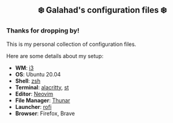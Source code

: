 <h2 align="center">❄️ Galahad's configuration files ❄️</h1>

### Thanks for dropping by!

This is my personal collection of configuration files.

<!The [setup section](#setup) will guide you through the installation process.>

Here are some details about my setup:

+ **WM**: [i3](https://github.com/i3/i3) 
+ **OS**: Ubuntu 20.04
+ **Shell**: [zsh](https://wiki.archlinux.org/index.php/Zsh)
+ **Terminal**: [alacritty](https://github.com/alacritty/alacritty), [st](https://github.com/LukeSmithxyz/st) 
+ **Editor**: [Neovim](https://github.com/neovim/neovim/) 
+ **File Manager**: [Thunar](https://git.xfce.org/xfce/thunar/)
+ **Launcher**: [rofi](https://github.com/davatorium/rofi/) 
+ **Browser**: Firefox, Brave
